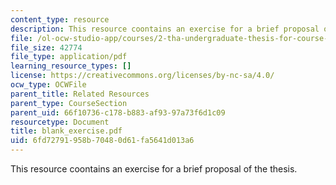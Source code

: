 ```yaml
---
content_type: resource
description: This resource coontains an exercise for a brief proposal of the thesis.
file: /ol-ocw-studio-app/courses/2-tha-undergraduate-thesis-for-course-2-a-january-iap-2007/6fd72791958b70480d61fa5641d013a6_blank_exercise.pdf
file_size: 42774
file_type: application/pdf
learning_resource_types: []
license: https://creativecommons.org/licenses/by-nc-sa/4.0/
ocw_type: OCWFile
parent_title: Related Resources
parent_type: CourseSection
parent_uid: 66f10736-c178-b883-af93-97a73f6d1c09
resourcetype: Document
title: blank_exercise.pdf
uid: 6fd72791-958b-7048-0d61-fa5641d013a6
---
```

This resource coontains an exercise for a brief proposal of the thesis.